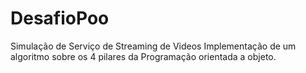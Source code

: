 # DesafioPoo
Simulação de Serviço de Streaming de Videos
Implementação de um algoritmo sobre os 4 pilares da Programação orientada a objeto.
